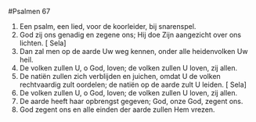 #Psalmen 67
1. Een psalm, een lied, voor de koorleider, bij snarenspel. 
2. God zij ons genadig en zegene ons; Hij doe Zijn aangezicht over ons lichten. [ Sela] 
3. Dan zal men op de aarde Uw weg kennen, onder alle heidenvolken Uw heil. 
4. De volken zullen U, o God, loven; de volken zullen U loven, zij allen. 
5. De natiën zullen zich verblijden en juichen, omdat U de volken rechtvaardig zult oordelen; de natiën op de aarde zult U leiden. [ Sela] 
6. De volken zullen U, o God, loven; de volken zullen U loven, zij allen. 
7. De aarde heeft haar opbrengst gegeven; God, onze God, zegent ons. 
8. God zegent ons en alle einden der aarde zullen Hem vrezen.
